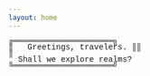 ```yaml
---
layout: home
---
```


<p style="line-height: 80%;font-family:'Courier', monospace;font-stretch: condensed;margin: auto;">
╔═════════════════════╗ <br/>
║ &nbsp; Greetings, travelers. ║║   <br/>
                          ║ <br/> 
&nbsp; Shall we explore realms? <br/>
╚═════════════════════╝
</p>
